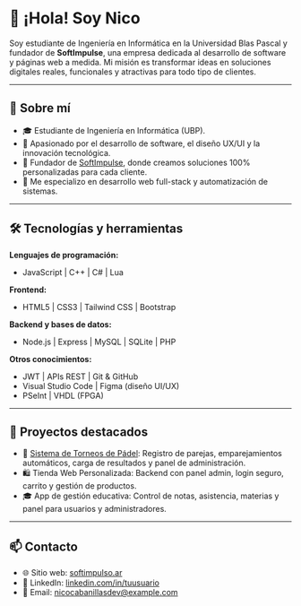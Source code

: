 # 👋 ¡Hola! Soy Nico

Soy estudiante de Ingeniería en Informática en la Universidad Blas Pascal y fundador de **SoftImpulse**, una empresa dedicada al desarrollo de software y páginas web a medida. Mi misión es transformar ideas en soluciones digitales reales, funcionales y atractivas para todo tipo de clientes.

---

## 🚀 Sobre mí

- 🎓 Estudiante de Ingeniería en Informática (UBP).
- 🧠 Apasionado por el desarrollo de software, el diseño UX/UI y la innovación tecnológica.
- 💼 Fundador de [SoftImpulse](https://softimpulso.ar), donde creamos soluciones 100% personalizadas para cada cliente.
- 🎯 Me especializo en desarrollo web full-stack y automatización de sistemas.

---

## 🛠️ Tecnologías y herramientas

**Lenguajes de programación:**
- JavaScript | C++ | C# | Lua

**Frontend:**
- HTML5 | CSS3 | Tailwind CSS | Bootstrap

**Backend y bases de datos:**
- Node.js | Express | MySQL | SQLite | PHP

**Otros conocimientos:**
- JWT | APIs REST | Git & GitHub
- Visual Studio Code | Figma (diseño UI/UX)
- PSeInt | VHDL (FPGA)

---

## 📂 Proyectos destacados

- 🎾 [Sistema de Torneos de Pádel](https://github.com/tuusuario/proyecto-padel): Registro de parejas, emparejamientos automáticos, carga de resultados y panel de administración.
- 🛍️ Tienda Web Personalizada: Backend con panel admin, login seguro, carrito y gestión de productos.
- 🎓 App de gestión educativa: Control de notas, asistencia, materias y panel para usuarios y administradores.

---

## 📫 Contacto

- 🌐 Sitio web: [softimpulso.ar](https://softimpulso.ar)
- 💼 LinkedIn: [linkedin.com/in/tuusuario](https://linkedin.com/in/tuusuario)
- 📧 Email: nicocabanillasdev@example.com
